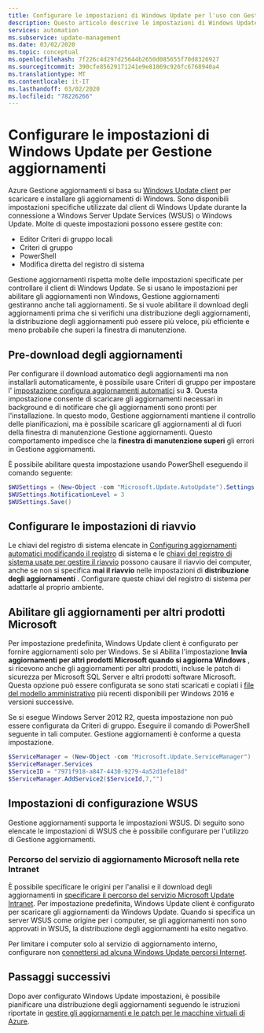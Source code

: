 ```yaml
---
title: Configurare le impostazioni di Windows Update per l'uso con Gestione aggiornamenti di Azure
description: Questo articolo descrive le impostazioni di Windows Update configurate per l'uso con Gestione aggiornamenti di Azure.
services: automation
ms.subservice: update-management
ms.date: 03/02/2020
ms.topic: conceptual
ms.openlocfilehash: 7f226c4d297d25644b2650d085655f70d8326927
ms.sourcegitcommit: 390cfe85629171241e9e81869c926fc6768940a4
ms.translationtype: MT
ms.contentlocale: it-IT
ms.lasthandoff: 03/02/2020
ms.locfileid: "78226266"
---
```

# <a name="configure-windows-update-settings-for-update-management"></a>Configurare le impostazioni di Windows Update per Gestione aggiornamenti

Azure Gestione aggiornamenti si basa su [Windows Update client](https://docs.microsoft.com//windows/deployment/update/windows-update-overview) per scaricare e installare gli aggiornamenti di Windows. Sono disponibili impostazioni specifiche utilizzate dal client di Windows Update durante la connessione a Windows Server Update Services (WSUS) o Windows Update. Molte di queste impostazioni possono essere gestite con:

- Editor Criteri di gruppo locali
- Criteri di gruppo
- PowerShell
- Modifica diretta del registro di sistema

Gestione aggiornamenti rispetta molte delle impostazioni specificate per controllare il client di Windows Update. Se si usano le impostazioni per abilitare gli aggiornamenti non Windows, Gestione aggiornamenti gestiranno anche tali aggiornamenti. Se si vuole abilitare il download degli aggiornamenti prima che si verifichi una distribuzione degli aggiornamenti, la distribuzione degli aggiornamenti può essere più veloce, più efficiente e meno probabile che superi la finestra di manutenzione.

## <a name="pre-download-updates"></a>Pre-download degli aggiornamenti

Per configurare il download automatico degli aggiornamenti ma non installarli automaticamente, è possibile usare Criteri di gruppo per impostare l' [impostazione configura aggiornamenti automatici](/windows-server/administration/windows-server-update-services/deploy/4-configure-group-policy-settings-for-automatic-updates##configure-automatic-updates) su **3**. Questa impostazione consente di scaricare gli aggiornamenti necessari in background e di notificare che gli aggiornamenti sono pronti per l'installazione. In questo modo, Gestione aggiornamenti mantiene il controllo delle pianificazioni, ma è possibile scaricare gli aggiornamenti al di fuori della finestra di manutenzione Gestione aggiornamenti. Questo comportamento impedisce che la **finestra di manutenzione superi** gli errori in Gestione aggiornamenti.

È possibile abilitare questa impostazione usando PowerShell eseguendo il comando seguente:

```powershell
$WUSettings = (New-Object -com "Microsoft.Update.AutoUpdate").Settings
$WUSettings.NotificationLevel = 3
$WUSettings.Save()
```

## <a name="configure-reboot-settings"></a>Configurare le impostazioni di riavvio

Le chiavi del registro di sistema elencate in [Configuring aggiornamenti automatici modificando il registro](/windows/deployment/update/waas-wu-settings#configuring-automatic-updates-by-editing-the-registry) di sistema e le [chiavi del registro di sistema usate per gestire il riavvio](/windows/deployment/update/waas-restart#registry-keys-used-to-manage-restart) possono causare il riavvio dei computer, anche se non si specifica **mai il riavvio** nelle impostazioni di **distribuzione degli aggiornamenti** . Configurare queste chiavi del registro di sistema per adattarle al proprio ambiente.

## <a name="enable-updates-for-other-microsoft-products"></a>Abilitare gli aggiornamenti per altri prodotti Microsoft

Per impostazione predefinita, Windows Update client è configurato per fornire aggiornamenti solo per Windows. Se si Abilita l'impostazione **Invia aggiornamenti per altri prodotti Microsoft quando si aggiorna Windows** , si ricevono anche gli aggiornamenti per altri prodotti, incluse le patch di sicurezza per Microsoft SQL Server e altri prodotti software Microsoft. Questa opzione può essere configurata se sono stati scaricati e copiati i [file del modello amministrativo](https://support.microsoft.com/help/3087759/how-to-create-and-manage-the-central-store-for-group-policy-administra) più recenti disponibili per Windows 2016 e versioni successive.

Se si esegue Windows Server 2012 R2, questa impostazione non può essere configurata da Criteri di gruppo. Eseguire il comando di PowerShell seguente in tali computer. Gestione aggiornamenti è conforme a questa impostazione.

```powershell
$ServiceManager = (New-Object -com "Microsoft.Update.ServiceManager")
$ServiceManager.Services
$ServiceID = "7971f918-a847-4430-9279-4a52d1efe18d"
$ServiceManager.AddService2($ServiceId,7,"")
```

## <a name="wsus-configuration-settings"></a>Impostazioni di configurazione WSUS

Gestione aggiornamenti supporta le impostazioni WSUS. Di seguito sono elencate le impostazioni di WSUS che è possibile configurare per l'utilizzo di Gestione aggiornamenti.

### <a name="intranet-microsoft-update-service-location"></a>Percorso del servizio di aggiornamento Microsoft nella rete Intranet

È possibile specificare le origini per l'analisi e il download degli aggiornamenti in [specificare il percorso del servizio Microsoft Update Intranet](/windows/deployment/update/waas-wu-settings#specify-intranet-microsoft-update-service-location). Per impostazione predefinita, Windows Update client è configurato per scaricare gli aggiornamenti da Windows Update. Quando si specifica un server WSUS come origine per i computer, se gli aggiornamenti non sono approvati in WSUS, la distribuzione degli aggiornamenti ha esito negativo. 

Per limitare i computer solo al servizio di aggiornamento interno, configurare non [connettersi ad alcuna Windows Update percorsi Internet](https://docs.microsoft.com/windows-server/administration/windows-server-update-services/deploy/4-configure-group-policy-settings-for-automatic-updates#do-not-connect-to-any-windows-update-internet-locations). 

## <a name="next-steps"></a>Passaggi successivi

Dopo aver configurato Windows Update impostazioni, è possibile pianificare una distribuzione degli aggiornamenti seguendo le istruzioni riportate in [gestire gli aggiornamenti e le patch per le macchine virtuali di Azure](automation-tutorial-update-management.md).
